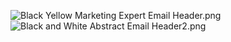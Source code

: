 ![Black Yellow Marketing Expert Email Header.png](..%2F..%2F..%2FDesktop%2FGit%2Fnataliaserdiuk%2FBlack%20Yellow%20Marketing%20Expert%20Email%20Header.png)
![Black and White Abstract Email Header2.png](..%2F..%2F..%2FDesktop%2FGit%2Fnataliaserdiuk%2FBlack%20and%20White%20Abstract%20Email%20Header2.png)

<!--
**NataliaSerdiuk/nataliaserdiuk** is a ✨ _special_ ✨ repository because its `README.md` (this file) appears on your GitHub profile.

Here are some ideas to get you started:

- 🔭 I’m currently working on ...
- 🌱 I’m currently learning ...
- 👯 I’m looking to collaborate on ...
- 🤔 I’m looking for help with ...
- 💬 Ask me about ...
- 📫 How to reach me: ...
- 😄 Pronouns: ...
- ⚡ Fun fact: ...
-->
